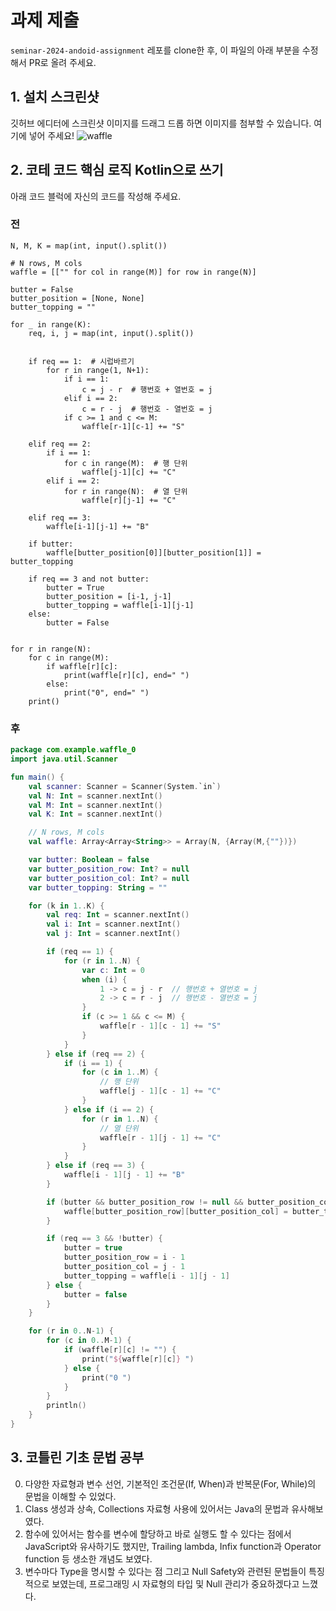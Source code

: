 # 과제 제출

`seminar-2024-andoid-assignment` 레포를 clone한 후, 이 파일의 아래 부분을 수정해서 PR로 올려 주세요.

## 1. 설치 스크린샷

깃허브 에디터에 스크린샷 이미지를 드래그 드롭 하면 이미지를 첨부할 수 있습니다. 여기에 넣어 주세요!
![waffle](https://github.com/user-attachments/assets/ab6f7af7-fbfe-45bc-92bf-81aa562b06dd)



## 2. 코테 코드 핵심 로직 Kotlin으로 쓰기

아래 코드 블럭에 자신의 코드를 작성해 주세요.

### 전

```
N, M, K = map(int, input().split())

# N rows, M cols
waffle = [["" for col in range(M)] for row in range(N)]

butter = False
butter_position = [None, None]
butter_topping = ""

for _ in range(K):
    req, i, j = map(int, input().split())


    if req == 1:  # 시럽바르기
        for r in range(1, N+1):
            if i == 1:
                c = j - r  # 행번호 + 열번호 = j
            elif i == 2:
                c = r - j  # 행번호 - 열번호 = j
            if c >= 1 and c <= M:
                waffle[r-1][c-1] += "S"
                
    elif req == 2:
        if i == 1:
            for c in range(M):  # 행 단위
                waffle[j-1][c] += "C"
        elif i == 2:
            for r in range(N):  # 열 단위
                waffle[r][j-1] += "C"

    elif req == 3:
        waffle[i-1][j-1] += "B"

    if butter:
        waffle[butter_position[0]][butter_position[1]] = butter_topping

    if req == 3 and not butter:
        butter = True
        butter_position = [i-1, j-1]
        butter_topping = waffle[i-1][j-1]
    else:
        butter = False


for r in range(N):
    for c in range(M):
        if waffle[r][c]:
            print(waffle[r][c], end=" ")
        else:
            print("0", end=" ")
    print()
```

### 후

```kotlin
package com.example.waffle_0
import java.util.Scanner

fun main() {
    val scanner: Scanner = Scanner(System.`in`)
    val N: Int = scanner.nextInt()
    val M: Int = scanner.nextInt()
    val K: Int = scanner.nextInt()

    // N rows, M cols
    val waffle: Array<Array<String>> = Array(N, {Array(M,{""})})

    var butter: Boolean = false
    var butter_position_row: Int? = null
    var butter_position_col: Int? = null
    var butter_topping: String = ""

    for (k in 1..K) {
        val req: Int = scanner.nextInt()
        val i: Int = scanner.nextInt()
        val j: Int = scanner.nextInt()

        if (req == 1) {
            for (r in 1..N) {
                var c: Int = 0
                when (i) {
                    1 -> c = j - r  // 행번호 + 열번호 = j
                    2 -> c = r - j  // 행번호 - 열번호 = j
                }
                if (c >= 1 && c <= M) {
                    waffle[r - 1][c - 1] += "S"
                }
            }
        } else if (req == 2) {
            if (i == 1) {
                for (c in 1..M) {
                    // 행 단위
                    waffle[j - 1][c - 1] += "C"
                }
            } else if (i == 2) {
                for (r in 1..N) {
                    // 열 단위
                    waffle[r - 1][j - 1] += "C"
                }
            }
        } else if (req == 3) {
            waffle[i - 1][j - 1] += "B"
        }

        if (butter && butter_position_row != null && butter_position_col != null) {
            waffle[butter_position_row][butter_position_col] = butter_topping
        }

        if (req == 3 && !butter) {
            butter = true
            butter_position_row = i - 1
            butter_position_col = j - 1
            butter_topping = waffle[i - 1][j - 1]
        } else {
            butter = false
        }
    }

    for (r in 0..N-1) {
        for (c in 0..M-1) {
            if (waffle[r][c] != "") {
                print("${waffle[r][c]} ")
            } else {
                print("0 ")
            }
        }
        println()
    }
}
```

## 3. 코틀린 기초 문법 공부

0. 다양한 자료형과 변수 선언, 기본적인 조건문(If, When)과 반복문(For, While)의 문법을 이해할 수 있었다.
1. Class 생성과 상속, Collections 자료형 사용에 있어서는 Java의 문법과 유사해보였다.
2. 함수에 있어서는 함수를 변수에 할당하고 바로 실행도 할 수 있다는 점에서 JavaScript와 유사하기도 했지만, Trailing lambda, Infix function과 Operator function 등 생소한 개념도 보였다.
3. 변수마다 Type을 명시할 수 있다는 점 그리고 Null Safety와 관련된 문법들이 특징적으로 보였는데, 프로그래밍 시 자료형의 타입 및 Null 관리가 중요하겠다고 느꼈다.
